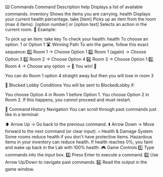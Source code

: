 ⌨️ Commands
Command	Description
help	Displays a list of available commands.
inventory	Shows the items you are carrying.
health	Displays your current health percentage.
take [item]	Picks up an item from the room (max 4 items).
[option number] or [option text]	Selects an action in the current room.
🔹 Example:

To pick up an item: take key
To check your health: health
To choose an option: 1 or Option 1
🛣️ Winning Path
To win the game, follow this exact sequence: 1️⃣ Room 1 → Choose Option 1
2️⃣ Room 1 (again) → Choose Option 3
3️⃣ Room 2 → Choose Option 4
4️⃣ Room 3 → Choose Option 1
5️⃣ Room 4 → Choose any option → 🎉 You win! 🎉

You can do Room 1 option 4 straight away but then you will lose in room 3

🚧 Blocked Lobby Conditions
You will be sent to BlockedLobby if:

You choose Option 4 in Room 1 before Option 1.
You choose Option 2 in Room 2.
If this happens, you cannot proceed and must restart.

🔄 Command History Navigation
You can scroll through past commands just like in a terminal:

⬆️ Arrow Up → Go back to the previous command.
⬇️ Arrow Down → Move forward to the next command (or clear input).
💀 Health & Damage System
Some rooms reduce health if you don't have protective items.
Hazardous items in your inventory can reduce health.
If health reaches 0%, you faint and wake up back in the Lab with 100% health.
🎮 Game Controls
1️⃣ Type commands into the input box.
2️⃣ Press Enter to execute a command.
3️⃣ Use Arrow Up/Down to navigate past commands.
4️⃣ Read the output in the game window.

